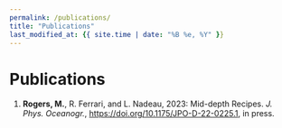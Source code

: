 ```yaml
---
permalink: /publications/
title: "Publications"
last_modified_at: {{ site.time | date: "%B %e, %Y" }}
---
```


# Publications

1. **Rogers, M.**, R. Ferrari, and L. Nadeau, 2023: Mid-depth Recipes. *J. Phys. Oceanogr.*, <https://doi.org/10.1175/JPO-D-22-0225.1>, in press. 